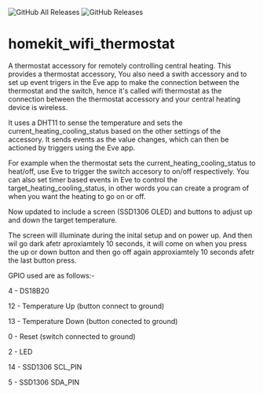 ![GitHub All Releases](https://img.shields.io/github/downloads/maccoylton/homekit_wifi_thermostat/total)
![GitHub Releases](https://img.shields.io/github/downloads/maccoylton/homekit_wifi_thermostat/latest/total)

# homekit_wifi_thermostat

A thermostat accessory for remotely controlling central heating.
This provides a thermostat accessory, You also need a swith accessory and to set up event trigers in the Eve app to make the 
connection between the thermostat and the switch, hence it's called wifi thermostat as the connection between the thermostat 
accessory and your central heating device is wireless.

It uses a DHT11 to sense the temperature and sets the current_heating_cooling_status based on the other settings of the 
accessory. It sends events as the value changes, which can then be actioned by triggers using the Eve app.

For example when the thermostat sets the current_heating_cooling_status to heat/off, use Eve to trigger the switch accesory 
to on/off respectively. You can also set timer based events in Eve to control the target_heating_cooling_status, in other 
words you can create a program of when you want the heating to go on or off. 

Now updated to include a screen (SSD1306 OLED) and buttons to adjust up and down the target temperature. 

The screen will illuminate during the inital setup and on power up. And then wil go dark afetr aproxiamtely 10 seconds, it will come on when you press the up or down button and then go off again approxiamtely 10 seconds afetr the last button press.

GPIO used are as follows:- 

  4 - DS18B20

  12 - Temperature Up (button connect to ground)

  13 - Temperature Down (button conected to ground) 
  
  0 - Reset (switch connected to ground) 
  
  2 - LED 
  
  14 - SSD1306 SCL_PIN
  
  5 - SSD1306 SDA_PIN
